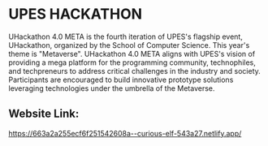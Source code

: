 <h1>UPES HACKATHON</h1>
<p>
  UHackathon 4.0 META is the fourth iteration of UPES's flagship event, UHackathon, organized by the School of Computer Science. This year's theme is "Metaverse".
UHackathon 4.0 META aligns with UPES's vision of providing a mega platform for the programming community, technophiles, and techpreneurs to address critical challenges in the industry and society. Participants are encouraged to build innovative prototype solutions leveraging technologies under the umbrella of the Metaverse.
</p>
<h2>Website Link:</h2>
<a href="https://663a2a255ecf6f251542608a--curious-elf-543a27.netlify.app/">https://663a2a255ecf6f251542608a--curious-elf-543a27.netlify.app/</a>
